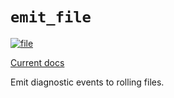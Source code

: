 # `emit_file`

[![file](https://github.com/emit-rs/emit/actions/workflows/file.yml/badge.svg)](https://github.com/emit-rs/emit/actions/workflows/file.yml)

[Current docs](https://docs.rs/emit_file/0.11.0-alpha.19/emit_file/index.html)

Emit diagnostic events to rolling files.
